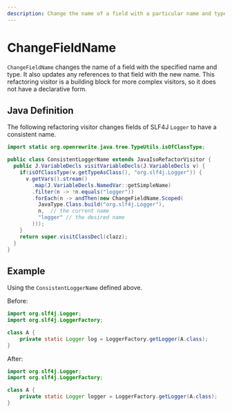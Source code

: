 ```yaml
---
description: Change the name of a field with a particular name and type.
---
```


# ChangeFieldName

`ChangeFieldName` changes the name of a field with the specified name and type. It also updates any references to that field with the new name. This refactoring visitor is a building block for more complex visitors, so it does not have a declarative form.

## Java Definition

The following refactoring visitor changes fields of SLF4J `Logger` to have a consistent name.

```java
import static org.openrewrite.java.tree.TypeUtils.isOfClassType;

public class ConsistentLoggerName extends JavaIsoRefactorVisitor {
  public J.VariableDecls visitVariableDecls(J.VariableDecls v) {
    if(isOfClassType(v.getTypeAsClass(), "org.slf4j.Logger")) {      
      v.getVars().stream()
        .map(J.VariableDecls.NamedVar::getSimpleName)
        .filter(n -> !n.equals("logger"))
        .forEach(n -> andThen(new ChangeFieldName.Scoped(
          JavaType.Class.build("org.slf4j.Logger"), 
          n,  // the current name
          "logger" // the desired name
        )));
    }
    return super.visitClassDecl(clazz);
  }
}
```

## Example

Using the `ConsistentLoggerName` defined above.

Before:

```java
import org.slf4j.Logger;
import org.slf4j.LoggerFactory;

class A {
    private static Logger log = LoggerFactory.getLogger(A.class); 
}
```

After:

```java
import org.slf4j.Logger;
import org.slf4j.LoggerFactory;

class A {
    private static Logger logger = LoggerFactory.getLogger(A.class); 
}
```

